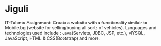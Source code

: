 # Jiguli

IT-Talents Assignment:
Create a website with a functionality similair to Mobile.bg (website for selling/buying all sorts of vehicles). 
Languages and technologies used include : Java(Servlets, JDBC, JSP, etc.), MYSQL, JavaScript, HTML & CSS(Bootstrap) and more.
